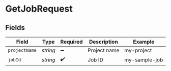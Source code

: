 # GetJobRequest


## Fields

| Field              | Type               | Required           | Description        | Example            |
| ------------------ | ------------------ | ------------------ | ------------------ | ------------------ |
| `projectName`      | *string*           | :heavy_minus_sign: | Project name       | my-project         |
| `jobId`            | *string*           | :heavy_check_mark: | Job ID             | my-sample-job      |